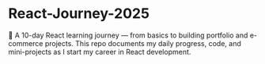 # React-Journey-2025
🚀 A 10-day React learning journey — from basics to building portfolio and e-commerce projects. This repo documents my daily progress, code, and mini-projects as I start my career in React development.
